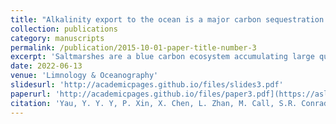 ```yaml
---
title: "Alkalinity export to the ocean is a major carbon sequestration mechanism in a macrotidal saltmarsh"
collection: publications
category: manuscripts
permalink: /publication/2015-10-01-paper-title-number-3
excerpt: 'Saltmarshes are a blue carbon ecosystem accumulating large quantities of organic carbon in sediments. Some of this carbon can be transformed into dissolved inorganic carbon (DIC) and methane (CH4) that may eventually be exported to the ocean or atmosphere. Although extensive studies have quantified specific components of the carbon budget such as carbon burial, limited attention has been given to pore-water-derived carbon and total alkalinity (TA) exports to the ocean. Here, we quantified lateral exports to the ocean (outwelling) of 202 ± 160 and 78 ± 75 mmol m−2 d−1 of DIC and TA, respectively. The TA : DIC concentration ratio in the creek waters was ~ 1, implying TA production from anaerobic mineralization in sediments. The lateral TA exports were comparable to the local (94 ± 48 mmol m−2 d−1) and national (~ 50 mmol m−2 d−1) organic carbon burial. High TA exports could locally increase the ocean buffering capacity and contribute bicarbonate to the coastal ocean, acting as a long-term carbon storage. Pore water traced by radon contributed 28–37% and 58–69% of DIC and TA exports. Separating the two major DIC components (i.e., CO2 emissions and alkalinity exports) is essential to resolve the carbon sequestration potential from saltmarshes. Here, dissolved CO2 emissions to the atmosphere accounted for 3–5% of total DIC outwelling. CH4 emissions played a minor role offsetting around 0.3 to 6% of the carbon sequestration. Overall, we demonstrate that alkalinity export into the ocean can be an overlooked carbon sequestration pathway in saltmarshes at rates comparable to carbon burial.'
date: 2022-06-13
venue: 'Limnology & Oceanography'
slidesurl: 'http://academicpages.github.io/files/slides3.pdf'
paperurl: 'http://academicpages.github.io/files/paper3.pdf](https://aslopubs.onlinelibrary.wiley.com/doi/full/10.1002/lno.12155'
citation: 'Yau, Y. Y. Y, P. Xin, X. Chen, L. Zhan, M. Call, S.R. Conrad, C.J. Sanders, L. Lin, J. Du, I.R. Isaac. (2022). Alkalinity export to the ocean is a major carbon sequestration mechanism in a macrotidal saltmarsh. Limnology & Oceanography, 67 (S2).'
---
```


